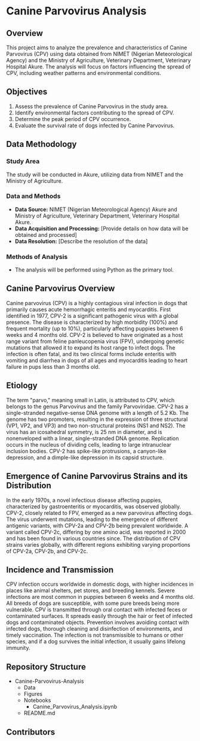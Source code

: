 # Canine Parvovirus Analysis

## Overview
This project aims to analyze the prevalence and characteristics of Canine Parvovirus (CPV) using data obtained from NIMET (Nigerian Meteorological Agency) and the Ministry of Agriculture, Veterinary Department, Veterinary Hospital Akure. The analysis will focus on factors influencing the spread of CPV, including weather patterns and environmental conditions.

## Objectives
1. Assess the prevalence of Canine Parvovirus in the study area.
2. Identify environmental factors contributing to the spread of CPV.
3. Determine the peak period of CPV occurrence.
4. Evaluate the survival rate of dogs infected by Canine Parvovirus.

## Data Methodology
### Study Area
The study will be conducted in Akure, utilizing data from NIMET and the Ministry of Agriculture.

### Data and Methods
- **Data Source:** NIMET (Nigerian Meteorological Agency) Akure and Ministry of Agriculture, Veterinary Department, Veterinary Hospital Akure.
- **Data Acquisition and Processing:** [Provide details on how data will be obtained and processed]
- **Data Resolution:** [Describe the resolution of the data]

### Methods of Analysis
- The analysis will be performed using Python as the primary tool.

## Canine Parvovirus Overview
Canine parvovirus (CPV) is a highly contagious viral infection in dogs that primarily causes acute hemorrhagic enteritis and myocarditis. First identified in 1977, CPV-2 is a significant pathogenic virus with a global presence. The disease is characterized by high morbidity (100%) and frequent mortality (up to 10%), particularly affecting puppies between 6 weeks and 4 months old. CPV-2 is believed to have originated as a host range variant from feline panleucopenia virus (FPV), undergoing genetic mutations that allowed it to expand its host range to infect dogs. The infection is often fatal, and its two clinical forms include enteritis with vomiting and diarrhea in dogs of all ages and myocarditis leading to heart failure in pups less than 3 months old.

## Etiology
The term "parvo," meaning small in Latin, is attributed to CPV, which belongs to the genus Parvovirus and the family Parvoviridae. CPV-2 has a single-stranded negative-sense DNA genome with a length of 5.2 Kb. The genome has two promoters, resulting in the expression of three structural (VP1, VP2, and VP3) and two non-structural proteins (NS1 and NS2). The virus has an icosahedral symmetry, is 25 nm in diameter, and is nonenveloped with a linear, single-stranded DNA genome. Replication occurs in the nucleus of dividing cells, leading to large intranuclear inclusion bodies. CPV-2 has spike-like protrusions, a canyon-like depression, and a dimple-like depression in its capsid structure.

## Emergence of Canine Parvovirus Strains and its Distribution
In the early 1970s, a novel infectious disease affecting puppies, characterized by gastroenteritis or myocarditis, was observed globally. CPV-2, closely related to FPV, emerged as a new parvovirus affecting dogs. The virus underwent mutations, leading to the emergence of different antigenic variants, with CPV-2a and CPV-2b being prevalent worldwide. A variant called CPV-2c, differing by one amino acid, was reported in 2000 and has been found in various countries since. The distribution of CPV strains varies globally, with different regions exhibiting varying proportions of CPV-2a, CPV-2b, and CPV-2c.

## Incidence and Transmission
CPV infection occurs worldwide in domestic dogs, with higher incidences in places like animal shelters, pet stores, and breeding kennels. Severe infections are most common in puppies between 6 weeks and 4 months old. All breeds of dogs are susceptible, with some pure breeds being more vulnerable. CPV is transmitted through oral contact with infected feces or contaminated surfaces. It spreads easily through the hair or feet of infected dogs and contaminated objects. Prevention involves avoiding contact with infected dogs, thorough cleaning and disinfection of environments, and timely vaccination. The infection is not transmissible to humans or other species, and if a dog survives the initial infection, it usually gains lifelong immunity.

## Repository Structure
- Canine-Parvovirus-Analysis
    - Data
    - Figures
    - Notebooks
        - Canine_Parvovirus_Analysis.ipynb
    - README.md

## Contributors
